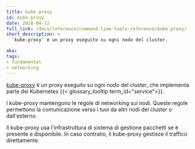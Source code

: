 ```yaml
---
title: kube-proxy
id: kube-proxy
date: 2018-04-12
full_link: /docs/reference/command-line-tools-reference/kube-proxy/
short_description: >
  `kube-proxy` è un proxy eseguito su ogni nodo del cluster.

aka:
tags:
- fundamental
- networking
---
```

 [kube-proxy](/docs/reference/command-line-tools-reference/kube-proxy/) è un
proxy eseguito su ogni nodo del cluster, che implementa parte dei
Kubernetes {{< glossary_tooltip term_id="service">}}.

<!--more-->

I kube-proxy mantengono le regole di networking sui nodi. Queste regole permettono
la comunicazione verso i tuoi da altri nodi del cluster o dall'esterno.

Il kube-proxy usa l'infrastruttura di sistema di gestione pacchetti se è presente
e disponibile. In caso contratio, il kube-proxy gestisce il traffico direttamente.
